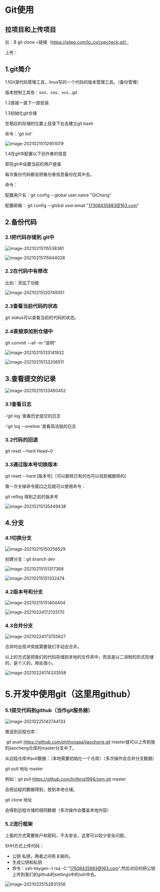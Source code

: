 # Git使用

## 拉项目和上传项目

拉：$ git clone +链接（https://gitee.com/lo_cy/cppcheck.git）

上传：

## 1.git简介

1.1Git源代码管理工具，linus写的一个代码的版本管理工具。（备份管理）

版本控制工具有：svn、vss、vcs...git

1.2直接一直下一部安装

1.3初始化git仓储

在相应的存储的位置上目录下右击建立git bash

命令：‘git init’

![image-20210215112951079](C:\Users\Administrator\AppData\Roaming\Typora\typora-user-images\image-20210215112951079.png)

1.4在git中配置以下创作者的信息

即在git中设置当前的用户是谁

每次备份代码都会把备份者信息备份在其中去。

命令： 

配置用户名：git config --global user.name "QiCheng"

配置邮箱：	git config --global user.email "17308435883@163.com"

## 2.备份代码

### 2.1把代码存储到.git中

![image-20210215115538381](C:\Users\Administrator\AppData\Roaming\Typora\typora-user-images\image-20210215115538381.png)

![image-20210215115644028](C:\Users\Administrator\AppData\Roaming\Typora\typora-user-images\image-20210215115644028.png)

### 2.2在代码中有修改

比如：添加了功能

![image-20210215120749351](C:\Users\Administrator\AppData\Roaming\Typora\typora-user-images\image-20210215120749351.png)

### 2.3查看当前代码的状态

git status可以查看当前的代码的状态。

### 2.4直接添加到仓储中

git commit --all -m “说明”

![image-20210215133141932](C:\Users\Administrator\AppData\Roaming\Typora\typora-user-images\image-20210215133141932.png)

![image-20210215133206511](C:\Users\Administrator\AppData\Roaming\Typora\typora-user-images\image-20210215133206511.png)

## 3.查看提交的记录

![image-20210215133450452](C:\Users\Administrator\AppData\Roaming\Typora\typora-user-images\image-20210215133450452.png)

### 3.1查看日志

-‘git log ’查看历史提交的日志

-‘git log --oneline ’查看简洁版的日志

### 3.2代码的回退

git reset --hard Head~0

### 3.3通过版本号切换版本

git reset --hard [版本号]（可以删除已有的也可以找到被删除的）

第一次关掉命令窗口之后就可以使用命令：

git reflog     得到之前的版本号

![image-20210215135449438](C:\Users\Administrator\AppData\Roaming\Typora\typora-user-images\image-20210215135449438.png)

## 4.分支

### 4.1切换分支

![image-20210215150256529](C:\Users\Administrator\AppData\Roaming\Typora\typora-user-images\image-20210215150256529.png)

创建分支：git branch dev

![image-20210215151317368](C:\Users\Administrator\AppData\Roaming\Typora\typora-user-images\image-20210215151317368.png)

![image-20210215151332474](C:\Users\Administrator\AppData\Roaming\Typora\typora-user-images\image-20210215151332474.png)

### 4.2版本号和分支

![image-20210215151404404](C:\Users\Administrator\AppData\Roaming\Typora\typora-user-images\image-20210215151404404.png)

![image-20210224172133170](C:\Users\Administrator\AppData\Roaming\Typora\typora-user-images\image-20210224172133170.png)

### 4.3合并分支

![image-20210224173755627](C:\Users\Administrator\AppData\Roaming\Typora\typora-user-images\image-20210224173755627.png)

合并时出现冲突就需要我们手动去合并。

以上的方式是把我们的代码存储到本地的文件夹中，而且是以二进制的形式存储的，是个人的，用处很小。

![image-20210224174333558](C:\Users\Administrator\AppData\Roaming\Typora\typora-user-images\image-20210224174333558.png)

# 5.开发中使用git（这里用github）

### 5.1提交代码到github（当作git服务器）

![image-20210225142744133](C:\Users\Administrator\AppData\Roaming\Typora\typora-user-images\image-20210225142744133.png)

推送到远程仓库：

​	git push https://github.com/phthonaaa/jiaocheng.git master就可以上传到我的jiaocheng仓库的master分支中了。

从远程仓库中pull数据：（本地需要初始化一个仓库）（多次操作会合并分支数据）

git pull 地址 master

例如：git pull https://github.com/liyifeng1994/ssm.git master

会把远程的数据得到，放到本地仓储。

git clone 地址

会得到远程仓储的相同数据（多次操作会覆盖本地内容）

### 5.2流行框架

上面的方式需要账户和密码，不太安全，这里可以较少安全问题。

SHH方式上传代码：

- 公钥 私钥，两者之间有关联的。
- 生成公钥和私钥
- 命令：ssh-keygen -t rsa -C "17608435883@163.com",然后对应的把公钥上传到我们的github的settings中的ssh中去。

![image-20210225152831356](C:\Users\Administrator\AppData\Roaming\Typora\typora-user-images\image-20210225152831356.png)

